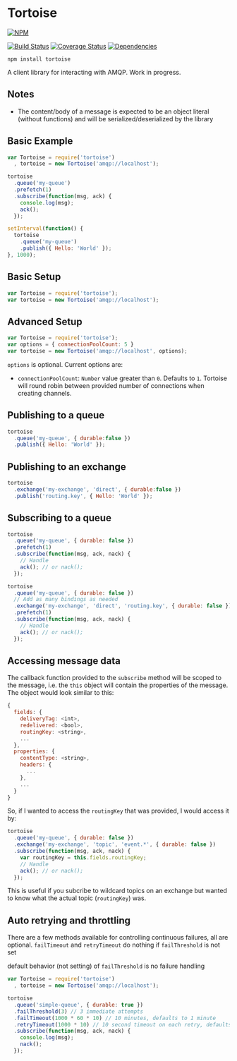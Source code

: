 # Tortoise

[![NPM](https://nodei.co/npm/tortoise.png?downloads=true&downloadRank=true)](https://nodei.co/npm/tortoise/)

[![Build Status](https://travis-ci.org/CompassPHS/tortoise.svg)](https://travis-ci.org/CompassPHS/tortoise)
[![Coverage Status](https://coveralls.io/repos/CompassPHS/tortoise/badge.svg)](https://coveralls.io/r/CompassPHS/tortoise)
[![Dependencies](https://david-dm.org/compassphs/tortoise.svg)](https://david-dm.org/compassphs/tortoise)

    npm install tortoise

A client library for interacting with AMQP. Work in progress.

## Notes

  * The content/body of a message is expected to be an object literal (without functions) and will be serialized/deserialized by the library

## Basic Example

```javascript
var Tortoise = require('tortoise')
  , tortoise = new Tortoise('amqp://localhost');

tortoise
  .queue('my-queue')
  .prefetch(1)
  .subscribe(function(msg, ack) {
    console.log(msg);
    ack();
  });

setInterval(function() {
  tortoise
    .queue('my-queue')
    .publish({ Hello: 'World' });
}, 1000);
```

## Basic Setup

```javascript
var Tortoise = require('tortoise');
var tortoise = new Tortoise('amqp://localhost');
```

## Advanced Setup

```javascript
var Tortoise = require('tortoise');
var options = { connectionPoolCount: 5 }
var tortoise = new Tortoise('amqp://localhost', options);
```

`options` is optional. Current options are:

  * `connectionPoolCount`: `Number` value greater than `0`. Defaults to `1`. Tortoise will round robin between provided number of connections when creating channels.

## Publishing to a queue

```javascript
tortoise
  .queue('my-queue', { durable:false })
  .publish({ Hello: 'World' });
```

## Publishing to an exchange

```javascript
tortoise
  .exchange('my-exchange', 'direct', { durable:false })
  .publish('routing.key', { Hello: 'World' });
```

## Subscribing to a queue

```javascript
tortoise
  .queue('my-queue', { durable: false })
  .prefetch(1)
  .subscribe(function(msg, ack, nack) {
    // Handle
    ack(); // or nack();
  });
```

```javascript
tortoise
  .queue('my-queue', { durable: false })
  // Add as many bindings as needed
  .exchange('my-exchange', 'direct', 'routing.key', { durable: false })
  .prefetch(1)
  .subscribe(function(msg, ack, nack) {
    // Handle
    ack(); // or nack();
  });
```

## Accessing message data

The callback function provided to the `subscribe` method will be scoped to the message, i.e. the `this` object will contain the properties of the message. The object would look similar to this:

```javascript
{
  fields: {
    deliveryTag: <int>,
    redelivered: <bool>,
    routingKey: <string>,
    ...
  },
  properties: {
    contentType: <string>,
    headers: {
      ...
    },
    ...
  }
}
```

So, if I wanted to access the `routingKey` that was provided, I would access it by:

```javascript
tortoise
  .queue('my-queue', { durable: false })
  .exchange('my-exchange', 'topic', 'event.*', { durable: false })
  .subscribe(function(msg, ack, nack) {
    var routingKey = this.fields.routingKey;
    // Handle
    ack(); // or nack();
  });
```

This is useful if you subcribe to wildcard topics on an exchange but wanted to know what the actual topic (`routingKey`) was.

## Auto retrying and throttling

There are a few methods available for controlling continuous failures, all are optional. `failTimeout` and `retryTimeout` do nothing if `failThreshold` is not set

default behavior (not setting) of `failThreshold` is no failure handling

```javascript
var Tortoise = require('tortoise')
  , tortoise = new Tortoise('amqp://localhost');

tortoise
  .queue('simple-queue', { durable: true })
  .failThreshold(3) // 3 immediate attempts
  .failTimeout(1000 * 60 * 10) // 10 minutes, defaults to 1 minute
  .retryTimeout(1000 * 10) // 10 second timeout on each retry, defaults to 5 seconds
  .subscribe(function(msg, ack, nack) {
    console.log(msg);
    nack();
  });
```